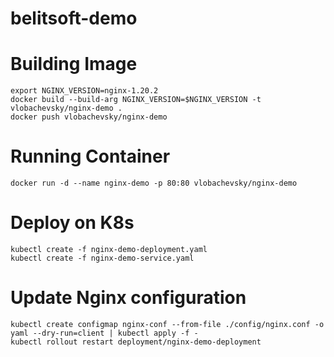 # belitsoft-demo

# Building Image
```
export NGINX_VERSION=nginx-1.20.2
docker build --build-arg NGINX_VERSION=$NGINX_VERSION -t vlobachevsky/nginx-demo .
docker push vlobachevsky/nginx-demo
```

# Running Container
```
docker run -d --name nginx-demo -p 80:80 vlobachevsky/nginx-demo
```

# Deploy on K8s
```
kubectl create -f nginx-demo-deployment.yaml
kubectl create -f nginx-demo-service.yaml
```

# Update Nginx configuration
```
kubectl create configmap nginx-conf --from-file ./config/nginx.conf -o yaml --dry-run=client | kubectl apply -f -
kubectl rollout restart deployment/nginx-demo-deployment
```
